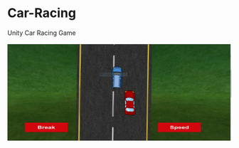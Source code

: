 # Car-Racing
Unity Car Racing Game<br><br>
<img src="https://github.com/chaudharybharat/Car-Racing/blob/master/image.PNG">
